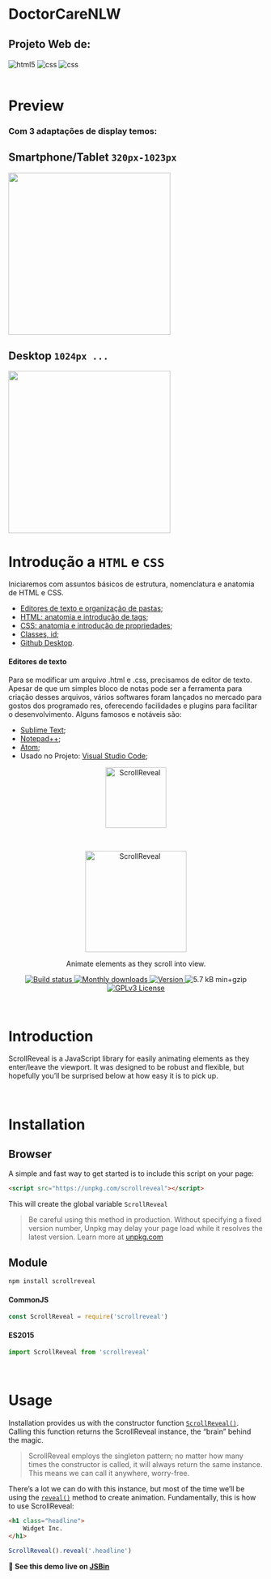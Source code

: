 # DoctorCareNLW
<div style="display: inline_block">
<h2> Projeto Web de: </h2>
<img align="center" alt="html5" src="https://img.shields.io/badge/HTML5-E34F26?style=for-the-badge&logo=html5&logoColor=white" />
<img align="center" alt="css" src="https://img.shields.io/badge/CSS3-1572B6?style=for-the-badge&logo=css3&logoColor=white" />
<img align="center" alt="css" src="https://img.shields.io/badge/JavaScript-F7DF1E?style=for-the-badge&logo=javascript&logoColor=black" />
</div><br/>

# Preview
### Com 3 adaptações de display temos:
## Smartphone/Tablet `320px-1023px` 
<img height="320rem" src="https://user-images.githubusercontent.com/63430363/167310509-0ef6f0c7-7aa4-4c40-a251-743648038248.gif"> <br>
## Desktop  `1024px ...` 
<img height="320rem" src="https://user-images.githubusercontent.com/63430363/167311473-b39940f6-9402-451d-91f1-9a8d0121a0e8.gif">

# Introdução a `HTML` e `CSS`
Iniciaremos com assuntos básicos de estrutura, nomenclatura e anatomia de HTML e CSS.
- [Editores de texto e organização de pastas](#editores-de-texto);
- [HTML: anatomia e introdução de tags](#html);
- [CSS: anatomia e introdução de propriedades](#css);
- [Classes, id](#classes-e-id);
- [Github Desktop](#github-desktop).

#### Editores de texto
Para se modificar um arquivo .html e .css, precisamos de editor de texto. Apesar de que um simples bloco de notas pode ser a ferramenta para criação desses arquivos, vários softwares foram lançados no mercado para gostos dos programado res, oferecendo facilidades e plugins para facilitar o desenvolvimento. Alguns famosos e notáveis são:
- [Sublime Text](https://www.sublimetext.com/);
- [Notepad++](https://notepad-plus-plus.org/);
- [Atom](https://atom.io/);
- Usado no Projeto: [Visual Studio Code](https://code.visualstudio.com/);

<p align="center">
	<a href="https://scrollrevealjs.org" title="Visit ScrollReveal home page">
		<img src="https://scrollrevealjs.org/img/logomark.svg" alt="ScrollReveal" width="120">
	</a>
</p>
<br>
<p align="center">
	<a href="https://scrollrevealjs.org" title="Visit ScrollReveal home page">
		<img width="200" src="https://scrollrevealjs.org/img/scrollreveal-logotype-dark.svg" alt="ScrollReveal">
	</a>
</p>
<p align="center">Animate elements as they scroll into view.</p>

<p align="center">
	<a href="https://travis-ci.org/jlmakes/scrollreveal">
		<img src="https://img.shields.io/travis/jlmakes/scrollreveal.svg" alt="Build status">
	</a>
	<a href="https://www.npmjs.com/package/scrollreveal">
		<img src="https://img.shields.io/npm/dm/scrollreveal.svg" alt="Monthly downloads">
	</a>
	<a href="https://www.npmjs.com/package/scrollreveal">
		<img src="https://img.shields.io/npm/v/scrollreveal.svg" alt="Version">
	</a>
	<img src="https://img.shields.io/badge/min+gzip-5.7_kB-blue.svg" alt="5.7 kB min+gzip">
	<a href="https://opensource.org/licenses/GPL-3.0">
		<img src="https://img.shields.io/badge/license-GPLv3-blue.svg" alt="GPLv3 License">
	</a>
</p>

<br>

# Introduction

ScrollReveal is a JavaScript library for easily animating elements as they enter/leave the viewport. It was designed to be robust and flexible, but hopefully you’ll be surprised below at how easy it is to pick up.

<br>

# Installation

## Browser

A simple and fast way to get started is to include this script on your page:

```html
<script src="https://unpkg.com/scrollreveal"></script>
```

This will create the global variable `ScrollReveal`

> Be careful using this method in production. Without specifying a fixed version number, Unpkg may delay your page load while it resolves the latest version. Learn more at [unpkg.com](https://unpkg.com)

## Module

```bash
npm install scrollreveal
```

#### CommonJS

```js
const ScrollReveal = require('scrollreveal')
```

#### ES2015

```js
import ScrollReveal from 'scrollreveal'
```

<br>

# Usage

Installation provides us with the constructor function [`ScrollReveal()`](https://scrollrevealjs.org/api/constructor.html). Calling this function returns the ScrollReveal instance, the “brain” behind the magic.

> ScrollReveal employs the singleton pattern; no matter how many times the constructor is called, it will always return the same instance. This means we can call it anywhere, worry-free.

There’s a lot we can do with this instance, but most of the time we’ll be using the [`reveal()`](https://scrollrevealjs.org/api/reveal.html) method to create animation. Fundamentally, this is how to use ScrollReveal:

```html
<h1 class="headline">
	Widget Inc.
</h1>
```

```js
ScrollReveal().reveal('.headline')
```

**🔎 See this demo live on [JSBin](http://jsbin.com/jufohaxonu/edit?html,output)**

<br>
